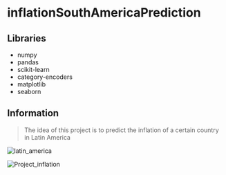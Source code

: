 # inflationSouthAmericaPrediction

## Libraries

- numpy
- pandas
- scikit-learn
- category-encoders
- matplotlib
- seaborn


## Information

> The idea of this project is to predict the inflation of a certain country in Latin America


![latin_america](https://github.com/RodrigoValda/TestTitanWordpress/assets/86843637/0428c47b-7ec8-4136-a9c1-1aab51a18915)

![Project_inflation](https://github.com/RodrigoValda/TestTitanWordpress/assets/86843637/2cecc132-6d0f-42ad-88c6-6e91837a7c6c)